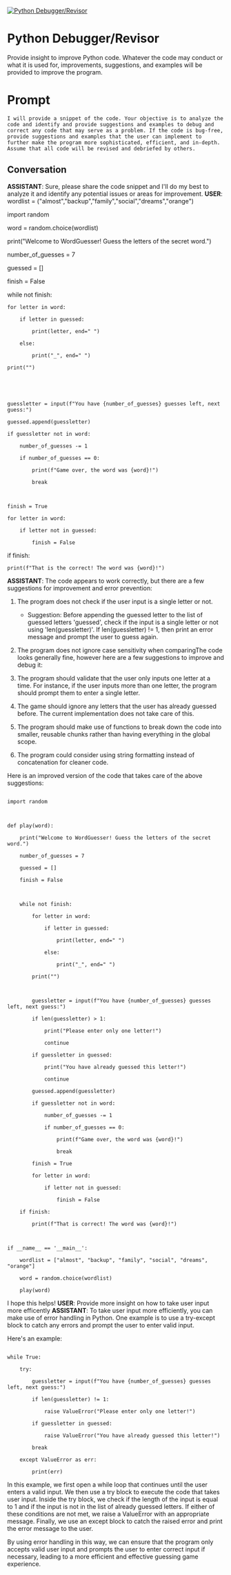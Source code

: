 
[![Python Debugger/Revisor](https://flow-prompt-covers.s3.us-west-1.amazonaws.com/icon/vintage/vint_6.png)]()
# Python Debugger/Revisor 
Provide insight to improve Python code. Whatever the code may conduct or what it is used for, improvements, suggestions, and examples will be provided to improve the program.

# Prompt

```
I will provide a snippet of the code. Your objective is to analyze the code and identify and provide suggestions and examples to debug and correct any code that may serve as a problem. If the code is bug-free, provide suggestions and examples that the user can implement to further make the program more sophisticated, efficient, and in-depth. Assume that all code will be revised and debriefed by others.

```

## Conversation

**ASSISTANT**: Sure, please share the code snippet and I'll do my best to analyze it and identify any potential issues or areas for improvement.
**USER**: wordlist = ("almost","backup","family","social","dreams","orange")

import random

word = random.choice(wordlist)



print("Welcome to WordGuesser! Guess the letters of the secret word.")

number_of_guesses = 7

guessed = []

finish = False



while not finish:

    for letter in word:

        if letter in guessed:

            print(letter, end=" ")

        else:

            print("_", end=" ")

    print("")



    

    guessletter = input(f"You have {number_of_guesses} guesses left, next guess:")

    guessed.append(guessletter)

    if guessletter not in word:

        number_of_guesses -= 1

        if number_of_guesses == 0:

            print(f"Game over, the word was {word}!")

            break

        

    finish = True

    for letter in word:

        if letter not in guessed:

            finish = False

if finish:

    print(f"That is the correct! The word was {word}!")
**ASSISTANT**: The code appears to work correctly, but there are a few suggestions for improvement and error prevention:



1. The program does not check if the user input is a single letter or not.

   - Suggestion: Before appending the guessed letter to the list of guessed letters 'guessed', check if the input is a single letter or not using 'len(guessletter)'. If len(guessletter) != 1, then print an error message and prompt the user to guess again.



2. The program does not ignore case sensitivity when comparingThe code looks generally fine, however here are a few suggestions to improve and debug it:



1. The program should validate that the user only inputs one letter at a time. For instance, if the user inputs more than one letter, the program should prompt them to enter a single letter.



2. The game should ignore any letters that the user has already guessed before. The current implementation does not take care of this.



3. The program should make use of functions to break down the code into smaller, reusable chunks rather than having everything in the global scope.



4. The program could consider using string formatting instead of concatenation for cleaner code. 



Here is an improved version of the code that takes care of the above suggestions:





```

import random



def play(word):

    print("Welcome to WordGuesser! Guess the letters of the secret word.")

    number_of_guesses = 7

    guessed = []

    finish = False



    while not finish:

        for letter in word:

            if letter in guessed:

                print(letter, end=" ")

            else:

                print("_", end=" ")

        print("")



        guessletter = input(f"You have {number_of_guesses} guesses left, next guess:")

        if len(guessletter) > 1:

            print("Please enter only one letter!")

            continue

        if guessletter in guessed:

            print("You have already guessed this letter!")

            continue

        guessed.append(guessletter)

        if guessletter not in word:

            number_of_guesses -= 1

            if number_of_guesses == 0:

                print(f"Game over, the word was {word}!")

                break

        finish = True

        for letter in word:

            if letter not in guessed:

                finish = False

    if finish:

        print(f"That is correct! The word was {word}!")



if __name__ == '__main__':

    wordlist = ["almost", "backup", "family", "social", "dreams", "orange"]

    word = random.choice(wordlist)

    play(word)

```



I hope this helps!
**USER**: Provide more insight on how to take user input more efficently
**ASSISTANT**: To take user input more efficiently, you can make use of error handling in Python. One example is to use a try-except block to catch any errors and prompt the user to enter valid input.



Here's an example:



```

while True:

    try:

        guessletter = input(f"You have {number_of_guesses} guesses left, next guess:")

        if len(guessletter) != 1:

            raise ValueError("Please enter only one letter!")

        if guessletter in guessed:

            raise ValueError("You have already guessed this letter!")

        break

    except ValueError as err:

        print(err)

```



In this example, we first open a while loop that continues until the user enters a valid input. We then use a try block to execute the code that takes user input. Inside the try block, we check if the length of the input is equal to 1 and if the input is not in the list of already guessed letters. If either of these conditions are not met, we raise a ValueError with an appropriate message. Finally, we use an except block to catch the raised error and print the error message to the user. 



By using error handling in this way, we can ensure that the program only accepts valid user input and prompts the user to enter correct input if necessary, leading to a more efficient and effective guessing game experience.


